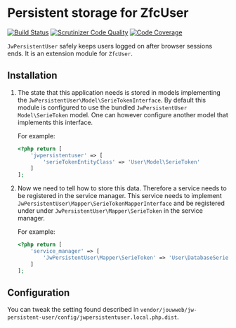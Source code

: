 # Persistent storage for ZfcUser

[![Build Status](https://travis-ci.org/JouwWeb/JwPersistentUser.svg?branch=master)](https://travis-ci.org/JouwWeb/JwPersistentUser) [![Scrutinizer Code Quality](https://scrutinizer-ci.com/g/JouwWeb/JwPersistentUser/badges/quality-score.png?b=master)](https://scrutinizer-ci.com/g/JouwWeb/JwPersistentUser/?branch=master) [![Code Coverage](https://scrutinizer-ci.com/g/JouwWeb/JwPersistentUser/badges/coverage.png?b=master)](https://scrutinizer-ci.com/g/JouwWeb/JwPersistentUser/?branch=master)

`JwPersistentUser` safely keeps users logged on after browser sessions ends. It is an extension module for `ZfcUser`.

## Installation

1. The state that this application needs is stored in models implementing the `JwPersistentUser\Model\SerieTokenInterface`. By default this module is configured to use the bundled `JwPersistentUser
   Model\SerieToken` model. One can however configure another model that implements this interface.

   For example:
   ```php
   <?php return [
       'jwpersistentuser' => [
           'serieTokenEntityClass' => 'User\Model\SerieToken'
       ]
   ];
   ```

2. Now we need to tell how to store this data. Therefore a service needs to be registered in the service manager. This service needs to implement `JwPersistentUser\Mapper\SerieTokenMapperInterface` and be registered under under `JwPersistentUser\Mapper\SerieToken` in the service manager.

   For example:
   ```php
   <?php return [
       'service_manager' => [
           'JwPersistentUser\Mapper\SerieToken' => 'User\DatabaseSerieTokenMapper'
       ]
   ];
   ```

## Configuration

You can tweak the setting found described in `vendor/jouwweb/jw-persistent-user/config/jwpersistentuser.local.php.dist`.
